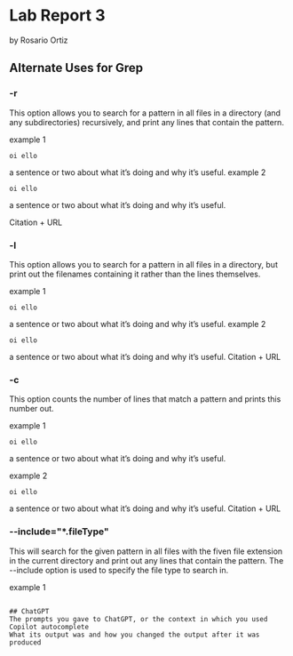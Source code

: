 # Lab Report 3
by Rosario Ortiz

## Alternate Uses for Grep 

### -r 
This option allows you to search for a pattern in all files in a directory (and any subdirectories) recursively, and print any lines that contain the pattern.

example 1 
```
oi ello
```
 a sentence or two about what it’s doing and why it’s useful.
example 2
```
oi ello
```
 a sentence or two about what it’s doing and why it’s useful.
 
 Citation + URL 
 
### -l 
This option allows you to search for a pattern in all files in a directory, but print out the filenames containing it rather than the lines themselves. 

example 1 
```
oi ello
```
 a sentence or two about what it’s doing and why it’s useful.
example 2
```
oi ello
```
 a sentence or two about what it’s doing and why it’s useful.
  Citation + URL 

### -c
This option counts the number of lines that match a pattern and prints this number out. 

example 1 
```
oi ello
```
 a sentence or two about what it’s doing and why it’s useful.
 
example 2
```
oi ello
```
 a sentence or two about what it’s doing and why it’s useful.
  Citation + URL 
 
### --include="*.fileType"

This will search for the given pattern in all files with the fiven file extension in the current directory and print out any lines that contain the pattern. The --include option is used to specify the file type to search in.

example 1 
```

## ChatGPT 
The prompts you gave to ChatGPT, or the context in which you used Copilot autocomplete
What its output was and how you changed the output after it was produced
